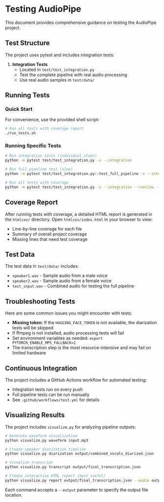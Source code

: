 # Testing AudioPipe

This document provides comprehensive guidance on testing the AudioPipe project.

## Test Structure

The project uses pytest and includes integration tests:

1. **Integration Tests**
   - Located in `test/test_integration.py`
   - Test the complete pipeline with real audio processing
   - Use real audio samples in `test/data/`

## Running Tests

### Quick Start

For convenience, use the provided shell script:

```bash
# Run all tests with coverage report
./run_tests.sh
```

### Running Specific Tests

```bash
# Run integration tests (individual steps)
python -m pytest test/test_integration.py -v --integration

# Run full pipeline test (slow)
python -m pytest test/test_integration.py::test_full_pipeline -v --integration --runslow

# Run all tests with coverage
python -m pytest test/test_integration.py -v --integration --runslow --cov=. --cov-report=html
```

## Coverage Report

After running tests with coverage, a detailed HTML report is generated in the `htmlcov/` directory. Open `htmlcov/index.html` in your browser to view:

- Line-by-line coverage for each file
- Summary of overall project coverage
- Missing lines that need test coverage

## Test Data

The test data in `test/data/` includes:

- `speaker1.wav` - Sample audio from a male voice
- `speaker2.wav` - Sample audio from a female voice
- `test_input.wav` - Combined audio for testing the full pipeline

## Troubleshooting Tests

Here are some common issues you might encounter with tests:

- **Missing token**: If the `HUGGING_FACE_TOKEN` is not available, the diarization tests will be skipped
- If ffmpeg is not installed, audio processing tests will fail
- Set environment variables as needed: `export PYTORCH_ENABLE_MPS_FALLBACK=1`
- The transcription step is the most resource-intensive and may fail on limited hardware

## Continuous Integration

The project includes a GitHub Actions workflow for automated testing:

- Integration tests run on every push
- Full pipeline tests can be run manually
- See `.github/workflows/test.yml` for details 

## Visualizing Results

The project includes `visualize.py` for analyzing pipeline outputs:

```bash
# Generate waveform visualization
python visualize.py waveform input.mp3

# Create speaker diarization timeline
python visualize.py diarization output/combined_vocals_diarized.json

# Visualize transcript
python visualize.py transcript output/final_transcription.json

# Create interactive HTML report (most useful)
python visualize.py report output/final_transcription.json --audio output/combined_vocals.wav
```

Each command accepts a `--output` parameter to specify the output file location. 